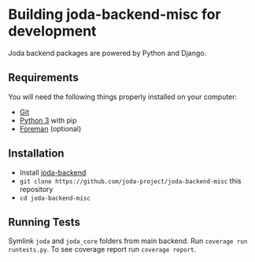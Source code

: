 # Building joda-backend-misc for development

Joda backend packages are powered by Python and Django.

## Requirements
You will need the following things properly installed on your computer:
* [Git](https://git-scm.com)
* [Python 3](https://python.org) with pip
* [Foreman](https://ddollar.github.io/foreman/) (optional)

## Installation
* Install [joda-backend](https://github.com/joda-project/joda-backend/blob/master/BUILDING.md)
* `git clone https://github.com/joda-project/joda-backend-misc` this repository
* `cd joda-backend-misc`

## Running Tests
Symlink `joda` and `joda_core` folders from main backend.
Run `coverage run runtests.py`. To see coverage report run `coverage report`.
